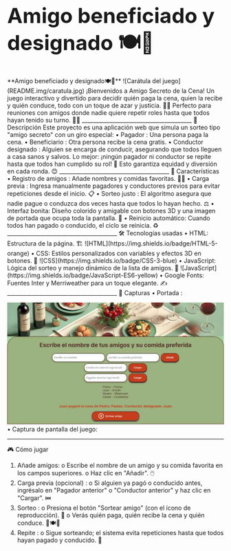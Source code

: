 <h1 style="font-size: 48px;">Amigo beneficiado y designado 🍽️🎁</h1>
**Amigo beneficiado y designado🍽️🎁**
![Carátula del juego](README.img/caratula.jpg)
¡Bienvenidos a Amigo Secreto de la Cena! Un juego interactivo y divertido para decidir quién paga la cena, quien la recibe y quién conduce, todo con un toque de azar y justicia. 🎲✨ Perfecto para reuniones con amigos donde nadie quiere repetir roles hasta que todos hayan tenido su turno. 🚗💸
________________________________________
📖 Descripción
Este proyecto es una aplicación web que simula un sorteo tipo "amigo secreto" con un giro especial:
•	Pagador : Una persona paga la cena.
•	Beneficiario : Otra persona recibe la cena gratis.
•	Conductor designado : Alguien se encarga de conducir, asegurando que todos lleguen a casa sanos y salvos.
Lo mejor: ¡ningún pagador ni conductor se repite hasta que todos han cumplido su rol! 🔄 Esto garantiza equidad y diversión en cada ronda. 😊
________________________________________
🌟 Características
•	Registro de amigos : Añade nombres y comidas favoritas. 🍕🍔
•	Carga previa : Ingresa manualmente pagadores y conductores previos para evitar repeticiones desde el inicio. 📋
•	Sorteo justo : El algoritmo asegura que nadie pague o conduzca dos veces hasta que todos lo hayan hecho. ⚖️
•	Interfaz bonita: Diseño colorido y amigable con botones 3D y una imagen de portada que ocupa toda la pantalla. 🎨
•	Reinicio automático: Cuando todos han pagado o conducido, el ciclo se reinicia. ♻️
________________________________________
🛠️ Tecnologías usadas
•	HTML: Estructura de la página. 🏗️
![HTML](https://img.shields.io/badge/HTML-5-orange)
•	CSS: Estilos personalizados con variables y efectos 3D en botones. 🎨
![CSS](https://img.shields.io/badge/CSS-3-blue)
•	JavaScript: Lógica del sorteo y manejo dinámico de la lista de amigos. 🧠
![JavaScript](https://img.shields.io/badge/JavaScript-ES6-yellow)
•	Google Fonts: Fuentes Inter y Merriweather para un toque elegante. ✍️
________________________________________
📸 Capturas
•	Portada : 
 
![Capturadel juego](README.img/captura.jpg)
•	Captura de pantalla del juego: 
 
________________________________________
🎮 Cómo jugar
1.	Añade amigos: 
o	Escribe el nombre de un amigo y su comida favorita en los campos superiores.
o	Haz clic en "Añadir". 🖱️
2.	Carga previa (opcional) : 
o	Si alguien ya pagó o conducido antes, ingrésalo en "Pagador anterior" o "Conductor anterior" y haz clic en "Cargar". ⏮️
3.	Sorteo : 
o	Presiona el botón "Sortear amigo" (con el ícono de reproducción). 🎲
o	Verás quién paga, quién recibe la cena y quién conduce. 🚗🍽️💸
4.	Repite : 
o	Sigue sorteando; el sistema evita repeticiones hasta que todos hayan pagado y conducido. 🔄
